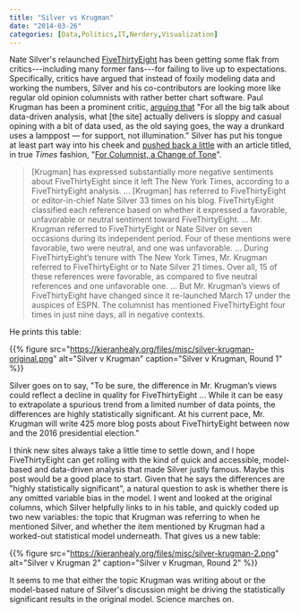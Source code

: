 ```yaml
---
title: "Silver vs Krugman"
date: "2014-03-26"
categories: [Data,Politics,IT,Nerdery,Visualization]
---
```


Nate Silver's relaunched [FiveThirtyEight](http://fivethirtyeight.com) has been getting some flak from critics---including many former fans---for failing to live up to expectations. Specifically, critics have argued that instead of foxily modeling data and working the numbers, Silver and his co-contributors are looking more like regular old opinion columnists with rather better chart software. Paul Krugman has been a prominent critic, [arguing that](http://krugman.blogs.nytimes.com/2014/03/26/data-as-slogan-data-as-substance/) "For all the big talk about data-driven analysis, what [the site] actually delivers is sloppy and casual opining with a bit of data used, as the old saying goes, the way a drunkard uses a lamppost — for support, not illumination." Silver has put his tongue at least part way into his cheek and [pushed back a little](http://fivethirtyeight.com/datalab/for-columnist-a-change-of-tone/) with an article titled, in true <em>Times</em> fashion, "[For Columnist, a Change of Tone](http://fivethirtyeight.com/datalab/for-columnist-a-change-of-tone/)".

> [Krugman] has expressed substantially more negative sentiments about FiveThirtyEight since it left The New York Times, according to a FiveThirtyEight analysis. ... [Krugman] has referred to FiveThirtyEight or editor-in-chief Nate Silver 33 times on his blog. FiveThirtyEight classified each reference based on whether it expressed a favorable, unfavorable or neutral sentiment toward FiveThirtyEight. ... Mr. Krugman referred to FiveThirtyEight or Nate Silver on seven occasions during its independent period. Four of these mentions were favorable, two were neutral, and one was unfavorable. ... During FiveThirtyEight’s tenure with The New York Times, Mr. Krugman referred to FiveThirtyEight or to Nate Silver 21 times. Over all, 15 of these references were favorable, as compared to five neutral references and one unfavorable one. ... But Mr. Krugman’s views of FiveThirtyEight have changed since it re-launched March 17 under the auspices of ESPN. The columnist has mentioned FiveThirtyEight four times in just nine days, all in negative contexts. 

He prints this table:

{{% figure src="https://kieranhealy.org/files/misc/silver-krugman-original.png" alt="Silver v Krugman" caption="Silver v Krugman, Round 1" %}}


Silver goes on to say, "To be sure, the difference in Mr. Krugman’s views could reflect a decline in quality for FiveThirtyEight ... While it can be easy to extrapolate a spurious trend from a limited number of data points, the differences are highly statistically significant. At his current pace, Mr. Krugman will write 425 more blog posts about FiveThirtyEight between now and the 2016 presidential election."

I think new sites always take a little time to settle down, and I hope FiveThirtyEight can get rolling with the kind of quick and accessible, model-based and data-driven analysis that made Silver justly famous. Maybe this post would be a good place to start. Given that he says the differences are "highly statistically significant", a natural question to ask is whether there is any omitted variable bias in the model. I went and looked at the original columns, which Silver helpfully links to in his table, and quickly coded up two new variables: the topic that Krugman was referring to when he mentioned Silver, and whether the item mentioned by Krugman had a worked-out statistical model underneath. That gives us a new table:

{{% figure src="https://kieranhealy.org/files/misc/silver-krugman-2.png" alt="Silver v Krugman 2" caption="Silver v Krugman, Round 2" %}}

It seems to me that either the topic Krugman was writing about or the model-based nature of Silver's discussion might be driving the statistically significant results in the original model. Science marches on. 
